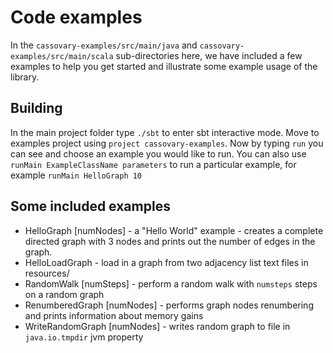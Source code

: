 # Code examples

In the `cassovary-examples/src/main/java` and `cassovary-examples/src/main/scala` sub-directories here,
we have included a few examples to help you get started and illustrate some example usage of the
library.

## Building
In the main project folder type `./sbt` to enter sbt interactive mode. Move to examples project using
`project cassovary-examples`. Now by typing `run` you can see and choose an example you would like to run.
You can also use `runMain ExampleClassName parameters` to run a particular example,
for example `runMain HelloGraph 10`

## Some included examples
* HelloGraph [numNodes] - a "Hello World" example - creates a complete directed graph with 3 nodes and prints out the number of
edges in the graph.
* HelloLoadGraph - load in a graph from two adjacency list text files in resources/
* RandomWalk [numSteps] - perform a random walk with `numsteps` steps on a random graph
* RenumberedGraph [numNodes] - performs graph nodes renumbering and prints information about memory gains
* WriteRandomGraph [numNodes] - writes random graph to file in `java.io.tmpdir` jvm property
